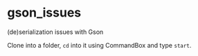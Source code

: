 # gson_issues
(de)serialization issues with Gson

Clone into a folder, `cd` into it using CommandBox and type `start`.
